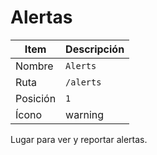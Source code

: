 # Alertas

| Item     | Descripción                                            |
| -------- | ------------------------------------------------------ |
| Nombre   | `Alerts`                                               |
| Ruta     | `/alerts`                                              |
| Posición | `1`                                                    |
| Ícono    | <span class="material-symbols-outlined">warning</span> |

Lugar para ver y reportar alertas.
